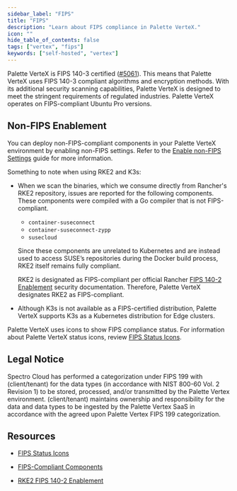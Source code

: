```yaml
---
sidebar_label: "FIPS"
title: "FIPS"
description: "Learn about FIPS compliance in Palette VerteX."
icon: ""
hide_table_of_contents: false
tags: ["vertex", "fips"]
keywords: ["self-hosted", "vertex"]
---
```


Palette VerteX is FIPS 140-3 certified
([#5061](https://csrc.nist.gov/projects/cryptographic-module-validation-program/certificate/5061)). This means that
Palette VerteX uses FIPS 140-3 compliant algorithms and encryption methods. With its additional security scanning
capabilities, Palette VerteX is designed to meet the stringent requirements of regulated industries. Palette VerteX
operates on FIPS-compliant Ubuntu Pro versions.

## Non-FIPS Enablement

You can deploy non-FIPS-compliant components in your Palette VerteX environment by enabling non-FIPS settings. Refer to
the [Enable non-FIPS Settings](../system-management/enable-non-fips-settings/enable-non-fips-settings.md) guide for more
information.

Something to note when using RKE2 and K3s:

- When we scan the binaries, which we consume directly from Rancher's RKE2 repository, issues are reported for the
  following components. These components were compiled with a Go compiler that is not FIPS-compliant.

  - `container-suseconnect`
  - `container-suseconnect-zypp`
  - `susecloud`

  Since these components are unrelated to Kubernetes and are instead used to access SUSE’s repositories during the
  Docker build process, RKE2 itself remains fully compliant.

  RKE2 is designated as FIPS-compliant per official Rancher
  [FIPS 140-2 Enablement](https://docs.rke2.io/security/fips_support) security documentation. Therefore, Palette VerteX
  designates RKE2 as FIPS-compliant.

- Although K3s is not available as a FIPS-certified distribution, Palette VerteX supports K3s as a Kubernetes
  distribution for Edge clusters.

Palette VerteX uses icons to show FIPS compliance status. For information about Palette VerteX status icons, review
[FIPS Status Icons](fips-status-icons.md).

## Legal Notice

Spectro Cloud has performed a categorization under FIPS 199 with (client/tenant) for the data types (in accordance with
NIST 800-60 Vol. 2 Revision 1) to be stored, processed, and/or transmitted by the Palette Vertex environment.
(client/tenant) maintains ownership and responsibility for the data and data types to be ingested by the Palette Vertex
SaaS in accordance with the agreed upon Palette Vertex FIPS 199 categorization.

## Resources

- [FIPS Status Icons](fips-status-icons.md)

- [FIPS-Compliant Components](fips-compliant-components.md)

- [RKE2 FIPS 140-2 Enablement](https://docs.rke2.io/security/fips_support)
